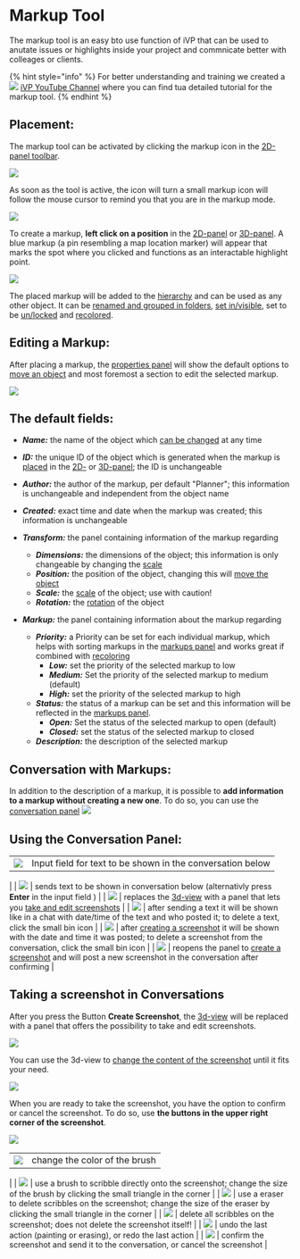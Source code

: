 # Markup Tool

The markup tool is an easy bto use function of iVP that can be used to anutate issues or highlights inside your project and commnicate better with colleages or clients.

{% hint style="info" %}
For better understanding and training we created a ![](../../../.gitbook/assets/YouTube\_icon.png) [iVP YouTube Channel](https://www.youtube.com/watch?v=DYKIYcZMrVE&list=PLlzoGkRUR67houzn5F5ejD3R-kQrDcps5&index=16) where you can find tua detailed tutorial for the markup tool.
{% endhint %}


## Placement:

The markup tool can be activated by clicking the markup icon in the [2D-panel toolbar](../user-interface/the-2d-panel.md#the-toolbar-of-the-2d-panel).

![](../../../.gitbook/assets/markup\_icon.jpg)

As soon as the tool is active, the icon will turn a small markup icon will follow the mouse cursor to remind you that you are in the markup mode.

![](../../../.gitbook/assets/markup\_cursor.jpg)

To create a markup, **left click on a position** in the [2D-panel](../user-interface/the-2d-panel.md) or [3D-panel](../user-interface/the-3d-panel.md). A blue markup (a pin resembling a map location marker) will appear that marks the spot where you clicked and functions as an interactable highlight point.

![](../../../.gitbook/assets/markup\_placement.jpg)

The placed markup will be added to the [hierarchy](../user-interface/the-machine-list.md) and can be used as any other object. It can be [renamed and grouped in folders](../the-tree-view/renaming-objects-and-folders.md), [set in/visible](../the-tree-view/visibility-of-objects-and-folders.md), set to be [un/locked](../the-tree-view/locked-objects-and-folders.md) and [recolored](../machines/highlighting-objects.md).

## Editing a Markup:

After placing a markup, the [properties panel](../user-interface/the-info-panel.md) will show the default options to [move an object](../machines/move-objects#moving-objects-via-the-info-panel.md) and most foremost a section to edit the selected markup.

![](../../../.gitbook/assets/markup\_properties.jpg)

## The default fields:

* _**Name:**_ the name of the object which [can be changed](../the-tree-view/renaming-objects-and-folders.md) at any time
* _**ID:**_ the unique ID of the object which is generated when the markup is [placed](../machines/first-steps-with-3d-object.md) in the [2D-](../user-interface/the-2d-panel.md) or [3D-panel](../user-interface/the-3d-panel.md); the ID is unchangeable 
* _**Author:**_ the author of the markup, per default "Planner"; this information is unchangeable and independent from the object name
* _**Created:**_ exact time and date when the markup was created; this information is unchangeable
* _**Transform:**_ the panel containing information of the markup regarding

    * _**Dimensions:**_ the dimensions of the object; this information is only changeable by changing the [scale](../machines/scale-objects.md)
    * _**Position:**_ the position of the object, changing this will [move the object](../machines/move-objects#moving-objects-via-the-info-panel.md)
    * _**Scale:**_ the [scale](../machines/scale-objects.md) of the object; use with caution!
    * _**Rotation:**_ the [rotation](../machines/scale-and-rotate-objects.md) of the object

* _**Markup:**_ the panel containing information about the markup regarding
   
    * _**Priority:**_ a Priority can be set for each individual markup, which helps with sorting markups in the [markups panel](../ivp-planning/user-interface/markups-panel.md) and works great if combined with [recoloring](../machines/highlighting-objects.md)
        * _**Low:**_ set the priority of the selected markup to low
        * _**Medium:**_ Set the priority of the selected markup to medium (default)
        * _**High:**_ set the priority of the selected markup to high
    * _**Status:**_ the status of a markup can be set and this information will be reflected in the [markups panel](../user-interface/markups-panel.md).
        * _**Open:**_ Set the status of the selected markup to open (default)
        * _**Closed:**_ set the status of the selected markup to closed
    * _**Description:**_ the description of the selected markup

## Conversation with Markups:

In addition to the description of a markup, it is possible to **add information to a markup without creating a new one**. To do so, you can use the [conversation panel](../user-interface/conversation-pane.md)
![](../../../.gitbook/assets/conversation\_panel.jpg)

## Using the Conversation Panel:

|                                                                           |                                                                                                                                                                                                                                                                                                              |
| ------------------------------------------------------------------------- | ------------------------------------------------------------------------------------------------------------------------------------------------------------------------------------------------------------------------------------------------------------------------------------------------------------ |
| ![](../../../.gitbook/assets/conversation\_panel\_reply.jpg)                      | Input field for text to be shown in the conversation below
|
| ![](../../../.gitbook/assets/conversation\_panel\_send\_text.jpg)                 | sends text to be shown in conversation below (alternativly press **Enter** in the input field ) 
|
| ![](../../../.gitbook/assets/conversation\_panel\_create\_screenshot.jpg)         | replaces the [3d-view](..user-interface/the-3d-panel.md) with a panel that lets you [take and edit screenshots](/markup-tool.md#taking-a-screenshot-in-conversations)
|
| ![](../../../.gitbook/assets/conversation\_panel\_delete.jpg)                     | after sending a text it will be shown like in a chat with date/time of the text and who posted it; to delete a text, click the small bin icon
|
| ![](../../../.gitbook/assets/conversation\_panel\_screenshot.jpg)                 | after [creating a screenshot](#taking-a-screenshot-in-conversations) it will be shown with the date and time it was posted; to delete a screenshot from the conversation, click the small bin icon
|
| ![](../../../.gitbook/assets/conversation\_panel\_screenshot\_reply.jpg)          | reopens the panel to [create a screenshot](#taking-a-screenshot-in-conversations) and will post a new screenshot in the conversation after confirming
|

## Taking a screenshot in Conversations

After you press the Button **Create Screenshot**, the [3d-view](..user-interface/the-3d-panel.md) will be replaced with a panel that offers the possibility to take and edit screenshots.

![](../../../.gitbook/assets/markup\_screenshot\_panel.jpg)

You can use the 3d-view to [change the content of the screenshot](../getting-started/moving-the-camera.md) until it fits your need.

![](../../../.gitbook/assets/markup\_screenshot\_panel\_buttons.jpg)

When you are ready to take the screenshot, you have the option to confirm or cancel the screenshot. To do so, use **the buttons in the upper right corner of the screenshot**.

![](../../../.gitbook/assets/markup\_screenshot\_panel\marking\_bar.jpg)

|                                                                           |                                                                                                                                                                                                                                                                                                              |
| ------------------------------------------------------------------------- | ------------------------------------------------------------------------------------------------------------------------------------------------------------------------------------------------------------------------------------------------------------------------------------------------------------ |
| ![](../../../.gitbook/assets/markup\_screenshot\_panel\_color.jpg)        | change the color of the brush
|
| ![](../../../.gitbook/assets/markup\_screenshot\_panel\_brush.jpg)        | use a brush to scribble directly onto the screenshot; change the size of the brush by clicking the small triangle in the corner 
|
| ![](../../../.gitbook/assets/markup\_screenshot\_panel\eraser.jpg)        | use a eraser to delete scribbles on the screenshot; change the size of the eraser by clicking the small triangle in the corner
|
| ![](../../../.gitbook/assets/markup\_screenshot\_panel\_clear.jpg)        | delete all scribbles on the screenshot; does not delete the screenshot itself!
|
| ![](../../../.gitbook/assets/markup\_screenshot\_panel\_undo.jpg)         | undo the last action (painting or erasing), or redo the last action
|
| ![](../../../.gitbook/assets/markup\_screenshot\_panel\_confirm.jpg)      | confirm the screenshot and send it to the conversation, or cancel the screenshot 
|